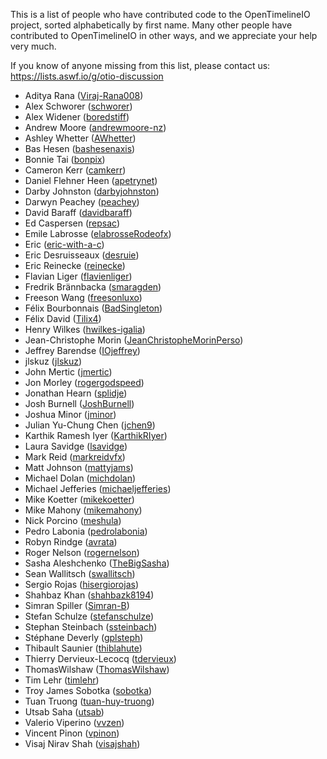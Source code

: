 This is a list of people who have contributed code to the OpenTimelineIO project, sorted alphabetically by first name. Many other people have contributed to OpenTimelineIO in other ways, and we appreciate your help very much.

If you know of anyone missing from this list, please contact us: https://lists.aswf.io/g/otio-discussion

* Aditya Rana ([Viraj-Rana008](https://github.com/Viraj-Rana008))
* Alex Schworer ([schworer](https://github.com/schworer))
* Alex Widener ([boredstiff](https://github.com/boredstiff))
* Andrew Moore ([andrewmoore-nz](https://github.com/andrewmoore-nz))
* Ashley Whetter ([AWhetter](https://github.com/AWhetter))
* Bas Hesen ([bashesenaxis](https://github.com/bashesenaxis))
* Bonnie Tai ([bonpix](https://github.com/bonpix))
* Cameron Kerr ([camkerr](https://github.com/camkerr))
* Daniel Flehner Heen ([apetrynet](https://github.com/apetrynet))
* Darby Johnston ([darbyjohnston](https://github.com/darbyjohnston))
* Darwyn Peachey ([peachey](https://github.com/peachey))
* David Baraff ([davidbaraff](https://github.com/davidbaraff))
* Ed Caspersen ([repsac](https://github.com/repsac))
* Emile Labrosse ([elabrosseRodeofx](https://github.com/elabrosseRodeofx))
* Eric ([eric-with-a-c](https://github.com/eric-with-a-c))
* Eric Desruisseaux ([desruie](https://github.com/desruie))
* Eric Reinecke ([reinecke](https://github.com/reinecke))
* Flavian Liger ([flavienliger](https://github.com/flavienliger))
* Fredrik Brännbacka ([smaragden](https://github.com/smaragden))
* Freeson Wang ([freesonluxo](https://github.com/freesonluxo))
* Félix Bourbonnais ([BadSingleton](https://github.com/BadSingleton))
* Félix David ([Tilix4](https://github.com/Tilix4))
* Henry Wilkes ([hwilkes-igalia](https://github.com/hwilkes-igalia))
* Jean-Christophe Morin ([JeanChristopheMorinPerso](https://github.com/JeanChristopheMorinPerso))
* Jeffrey Barendse ([IOjeffrey](https://github.com/IOjeffrey))
* jlskuz ([jlskuz](https://github.com/jlskuz))
* John Mertic ([jmertic](https://github.com/jmertic))
* Jon Morley ([rogergodspeed](https://github.com/rogergodspeed))
* Jonathan Hearn ([splidje](https://github.com/splidje))
* Josh Burnell ([JoshBurnell](https://github.com/JoshBurnell))
* Joshua Minor ([jminor](https://github.com/jminor))
* Julian Yu-Chung Chen ([jchen9](https://github.com/jchen9))
* Karthik Ramesh Iyer ([KarthikRIyer](https://github.com/KarthikRIyer))
* Laura Savidge ([lsavidge](https://github.com/lsavidge))
* Mark Reid ([markreidvfx](https://github.com/markreidvfx))
* Matt Johnson ([mattyjams](https://github.com/mattyjams))
* Michael Dolan ([michdolan](https://github.com/michdolan))
* Michael Jefferies ([michaeljefferies](https://github.com/michaeljefferies))
* Mike Koetter ([mikekoetter](https://github.com/mikekoetter))
* Mike Mahony ([mikemahony](https://github.com/mikemahony))
* Nick Porcino ([meshula](https://github.com/meshula))
* Pedro Labonia ([pedrolabonia](https://github.com/pedrolabonia))
* Robyn Rindge ([avrata](https://github.com/avrata))
* Roger Nelson ([rogernelson](https://github.com/rogernelson))
* Sasha Aleshchenko ([TheBigSasha](https://github.com/TheBigSasha))
* Sean Wallitsch ([swallitsch](https://github.com/swallitsch))
* Sergio Rojas ([hisergiorojas](https://github.com/hisergiorojas))
* Shahbaz Khan ([shahbazk8194](https://github.com/shahbazk8194))
* Simran Spiller ([Simran-B](https://github.com/Simran-B))
* Stefan Schulze ([stefanschulze](https://github.com/stefanschulze))
* Stephan Steinbach ([ssteinbach](https://github.com/ssteinbach))
* Stéphane Deverly ([gplsteph](https://github.com/gplsteph))
* Thibault Saunier ([thiblahute](https://github.com/thiblahute))
* Thierry Dervieux-Lecocq ([tdervieux](https://github.com/tdervieux))
* ThomasWilshaw ([ThomasWilshaw](https://github.com/ThomasWilshaw))
* Tim Lehr ([timlehr](https://github.com/timlehr))
* Troy James Sobotka ([sobotka](https://github.com/sobotka))
* Tuan Truong ([tuan-huy-truong](https://github.com/tuan-huy-truong))
* Utsab Saha ([utsab](https://github.com/utsab))
* Valerio Viperino ([vvzen](https://github.com/vvzen))
* Vincent Pinon ([vpinon](https://github.com/vpinon))
* Visaj Nirav Shah ([visajshah](https://github.com/visajshah))